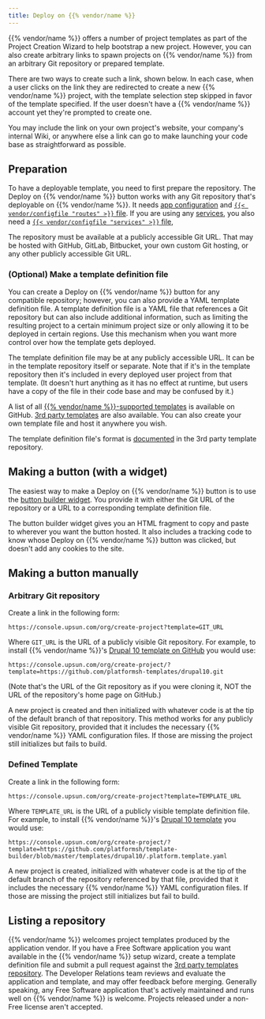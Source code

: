 ```yaml
---
title: Deploy on {{% vendor/name %}}
---
```


{{% vendor/name %}} offers a number of project templates as part of the Project Creation Wizard to help bootstrap a new project.
However, you can also create arbitrary links to spawn projects on {{% vendor/name %}} from an arbitrary Git repository or prepared template.

There are two ways to create such a link, shown below.
In each case, when a user clicks on the link they are redirected to create a new {{% vendor/name %}} project,
with the template selection step skipped in favor of the template specified.
If the user doesn't have a {{% vendor/name %}} account yet they're prompted to create one.

You may include the link on your own project's website, your company's internal Wiki,
or anywhere else a link can go to make launching your code base as straightforward as possible.

## Preparation

To have a deployable template, you need to first prepare the repository.
The Deploy on {{% vendor/name %}} button works with any Git repository that's deployable on {{% vendor/name %}}.
It needs [app configuration](/create-apps/_index.md)
and [`{{< vendor/configfile "routes" >}}` file](/define-routes/_index.md).
If you are using any [services](/add-services/_index.md),
you also need a [`{{< vendor/configfile "services" >}}` file](/add-services/_index.md),

The repository must be available at a publicly accessible Git URL.
That may be hosted with GitHub, GitLab, Bitbucket, your own custom Git hosting,
or any other publicly accessible Git URL.

### (Optional) Make a template definition file

You can create a Deploy on {{% vendor/name %}} button for any compatible repository;
however, you can also provide a YAML template definition file.
A template definition file is a YAML file that references a Git repository but can also include additional information,
such as limiting the resulting project to a certain minimum project size or only allowing it to be deployed in certain regions.
Use this mechanism when you want more control over how the template gets deployed.

The template definition file may be at any publicly accessible URL.
It can be in the template repository itself or separate.
Note that if it's in the template repository then it's included in every deployed user project from that template.
(It doesn't hurt anything as it has no effect at runtime,
but users have a copy of the file in their code base and may be confused by it.)

A list of all [{{% vendor/name %}}-supported templates](https://github.com/platformsh/template-builder/tree/master/templates) is available on GitHub.
[3rd party templates](https://github.com/platformsh/templates-external/) are also available.
You can also create your own template file and host it anywhere you wish.

The template definition file's format is [documented](https://github.com/platformsh/templates-external/blob/master/template-definition.yaml)
in the 3rd party template repository.

## Making a button (with a widget)

The easiest way to make a Deploy on {{% vendor/name %}} button is to use the [button builder widget](https://docs.upsun.com/learn/overview/build-deploy.html).
You provide it with either the Git URL of the repository or a URL to a corresponding template definition file.

The button builder widget gives you an HTML fragment to copy and paste to wherever you want the button hosted.
It also includes a tracking code to know whose Deploy on {{% vendor/name %}} button was clicked, but doesn't add any cookies to the site.

## Making a button manually

### Arbitrary Git repository

Create a link in the following form:

```text
https://console.upsun.com/org/create-project?template=GIT_URL
```

Where `GIT_URL` is the URL of a publicly visible Git repository.
For example, to install {{% vendor/name %}}'s [Drupal 10 template on GitHub](https://github.com/platformsh-templates/drupal10) you would use:

```text
https://console.upsun.com/org/create-project/?template=https://github.com/platformsh-templates/drupal10.git
```

(Note that's the URL of the Git repository as if you were cloning it, NOT the URL of the repository's home page on GitHub.)

A new project is created and then initialized with whatever code is at the tip of the default branch of that repository.
This method works for any publicly visible Git repository,
provided that it includes the necessary {{% vendor/name %}} YAML configuration files.
If those are missing the project still initializes but fails to build.

### Defined Template

Create a link in the following form:

```text
https://console.upsun.com/org/create-project?template=TEMPLATE_URL
```

Where `TEMPLATE_URL` is the URL of a publicly visible template definition file.
For example, to install {{% vendor/name %}}'s [Drupal 10 template](https://github.com/platformsh-templates/drupal10) you would use:

```text
https://console.upsun.com/org/create-project/?template=https://github.com/platformsh/template-builder/blob/master/templates/drupal10/.platform.template.yaml
```

A new project is created, initialized with whatever code is at the tip of the default branch of the repository referenced by that file,
provided that it includes the necessary {{% vendor/name %}} YAML configuration files.
If those are missing the project still initializes but fail to build.

## Listing a repository

{{% vendor/name %}} welcomes project templates produced by the application vendor.
If you have a Free Software application you want available in the {{% vendor/name %}} setup wizard,
create a template definition file and submit a pull request against the [3rd party templates repository](https://github.com/platformsh/templates-external/).
The Developer Relations team reviews and evaluate the application and template, and may offer feedback before merging.
Generally speaking, any Free Software application that's actively maintained and runs well on {{% vendor/name %}} is welcome.
Projects released under a non-Free license aren't accepted.
